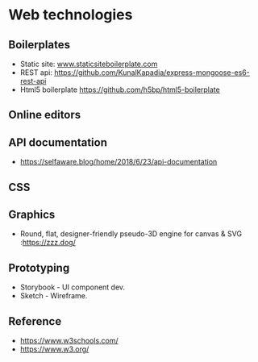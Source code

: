 Web technologies
================
Boilerplates
------------
* Static site: www.staticsiteboilerplate.com  
* REST api: https://github.com/KunalKapadia/express-mongoose-es6-rest-api
* Html5 boilerplate https://github.com/h5bp/html5-boilerplate 

Online editors
--------------

API documentation
-----------------
* https://selfaware.blog/home/2018/6/23/api-documentation

CSS
--------------

Graphics
--------------
* Round, flat, designer-friendly pseudo-3D engine for canvas & SVG :https://zzz.dog/

Prototyping
---------
* Storybook - UI component dev.
* Sketch - Wireframe.

Reference
--------------
* https://www.w3schools.com/
* https://www.w3.org/




